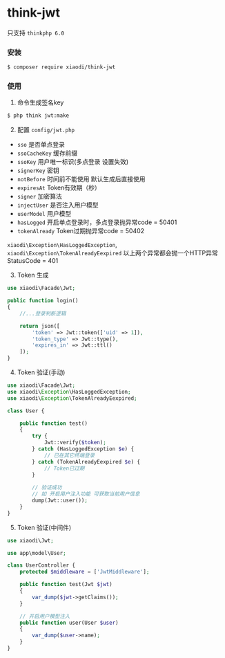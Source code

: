 # think-jwt
只支持 `thinkphp 6.0`
### 安装
```sh
$ composer require xiaodi/think-jwt
```

### 使用
1. 命令生成签名key
```sh
$ php think jwt:make
```

2. 配置
`config/jwt.php`

* `sso` 是否单点登录
* `ssoCacheKey` 缓存前缀
* `ssoKey` 用户唯一标识(多点登录 设置失效)
* `signerKey` 密钥
* `notBefore` 时间前不能使用 默认生成后直接使用
* `expiresAt` Token有效期（秒）
* `signer` 加密算法
* `injectUser` 是否注入用户模型
* `userModel` 用户模型
* `hasLogged` 开启单点登录时，多点登录抛异常code = 50401
* `tokenAlready` Token过期抛异常code = 50402

`xiaodi\Exception\HasLoggedException`, `xiaodi\Exception\TokenAlreadyEexpired`
以上两个异常都会抛一个HTTP异常 StatusCode = 401

3. Token 生成
```php
use xiaodi\Facade\Jwt;

public function login()
{
    //...登录判断逻辑

    return json([
        'token' => Jwt::token(['uid' => 1]),
        'token_type' => Jwt::type(),
        'expires_in' => Jwt::ttl()
    ]);
}
```

4. Token 验证(手动)
```php
use xiaodi\Facade\Jwt;
use xiaodi\Exception\HasLoggedException;
use xiaodi\Exception\TokenAlreadyEexpired;

class User {

    public function test()
    {
        try {
            Jwt::verify($token);
        } catch (HasLoggedException $e) {
            // 已在其它终端登录
        } catch (TokenAlreadyEexpired $e) {
            // Token已过期
        }
        
        // 验证成功
        // 如 开启用户注入功能 可获取当前用户信息
        dump(Jwt::user());
    }
}

```

5. Token 验证(中间件)
```php
use xiaodi\Jwt;

use app\model\User;

class UserController {
    protected $middleware = ['JwtMiddleware'];

    public function test(Jwt $jwt)
    {
        var_dump($jwt->getClaims());
    }

    // 开启用户模型注入
    public function user(User $user)
    {
        var_dump($user->name);
    }
}

```
